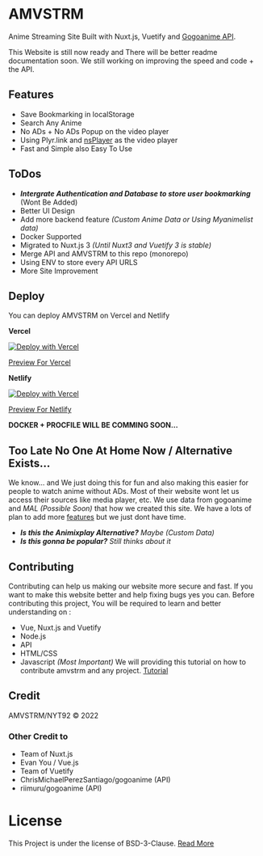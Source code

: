 # AMVSTRM
Anime Streaming Site Built with Nuxt.js, Vuetify and [Gogoanime API](https://api.amvstr.ml).

This Website is still now ready and There will be better readme documentation soon. We still working on improving the speed and code + the API.

## Features
- Save Bookmarking in localStorage
- Search Any Anime
- No ADs + No ADs Popup on the video player
- Using Plyr.link and [nsPlayer](https://player.nscdn.ml) as the video player
- Fast and Simple also Easy To Use

## ToDos

- ***Intergrate Authentication and Database to store user bookmarking*** (Wont Be Added)   
- Better UI Design
- Add more backend feature *(Custom Anime Data or Using Myanimelist data)*
- Docker Supported
- Migrated to Nuxt.js 3 *(Until Nuxt3 and Vuetify 3 is stable)*
- Merge API and AMVSTRM to this repo (monorepo)
- Using ENV to store every API URLS
- More Site Improvement

## Deploy
You can deploy AMVSTRM on Vercel and Netlify

**Vercel**

[![Deploy with Vercel](https://vercel.com/button)](https://vercel.com/new/clone?repository-url=https://github.com/amvstrm/amvstrm)

[Preview For Vercel](https://amvstrm-nyt92.vercel.app)

**Netlify**

[![Deploy with Vercel](https://www.netlify.com/img/deploy/button.svg)](https://app.netlify.com/start/deploy?repository=https://github.com/amvstrm/amvstrm)

[Preview For Netlify](https://amvstrm.netlify.app)

**DOCKER + PROCFILE WILL BE COMMING SOON...**

## Too Late No One At Home Now / Alternative Exists...

We know... and We just doing this for fun and also making this easier for people to watch anime without ADs. Most of their website wont let us access their sources like media player, etc. We use data from gogoanime and *MAL (Possible Soon)* that how we created this site. We have a lots of plan to add more [features](#todos) but we just dont have time. 

- ***Is this the Animixplay Alternative?** Maybe (Custom Data)*
- ***Is this gonna be popular?** Still thinks about it*
## Contributing
Contributing can help us making our website more secure and fast. If you want to make this website better and help fixing bugs yes you can.
Before contributing this project, 
You will be required to learn and better understanding on :
- Vue, Nuxt.js and Vuetify
- Node.js
- API
- HTML/CSS
- Javascript *(Most Important)*
We will providing this tutorial on how to contribute amvstrm and any project. [Tutorial](https://github.com/firstcontributions/first-contributions)
## Credit
AMVSTRM/NYT92 © 2022
### Other Credit to
- Team of Nuxt.js 
- Evan You / Vue.js 
- Team of Vuetify
- ChrisMichaelPerezSantiago/gogoanime (API)
- riimuru/gogoanime (API)
# License
This Project is under the license of BSD-3-Clause. [Read More](https://github.com/amvstrm/amvstrm/blob/master/LICENSE)
